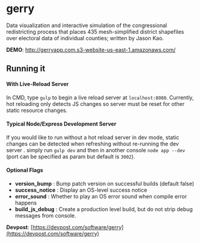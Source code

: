 # gerry

Data visualization and interactive simulation of the congressional redistricting process that places 435 mesh-simplified district shapefiles over electoral data of individual counties; written by Jason Kao.

**DEMO**: http://gerryapp.com.s3-website-us-east-1.amazonaws.com/

## Running it

#### With Live-Reload Server ###

In CMD, type `gulp` to begin a live reload server at `localhost:8080`. 
Currently, hot reloading only detects JS changes so server must be reset for other static resource changes.

#### Typical Node/Express Development Server ###

If you would like to run without a hot reload server in dev mode, static changes can be detected when refreshing
without re-running the dev server . simply run `gulp dev` and then in another console `node app --dev` 
(port can be specified as param but default is `3002`).

#### Optional Flags ###

- **version_bump** : Bump patch version on successful builds (default false)
- **success_notice**  : Display an OS-level success notice
- **error_sound** : Whether to play an OS error sound when compile error happens
- **build_js_debug** : Create a production level build, but do not strip debug messages from console.

**Devpost**: [https://devpost.com/software/gerry](https://devpost.com/software/gerry)
